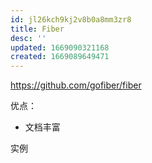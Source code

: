 ```yaml
---
id: jl26kch9kj2v8b0a8mm3zr8
title: Fiber
desc: ''
updated: 1669090321168
created: 1669089649471
---
```


https://github.com/gofiber/fiber

优点：

- 文档丰富


实例
